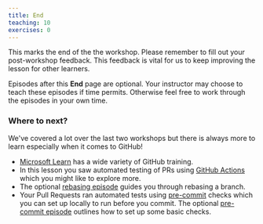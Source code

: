 ```yaml
---
title: End
teaching: 10
exercises: 0
---
```


This marks the end of the the workshop.
Please remember to fill out your post-workshop feedback.
This feedback is vital for us to keep improving the lesson
for other learners.

Episodes after this **End** page are optional.
Your instructor may choose to teach these episodes
if time permits.
Otherwise feel free to work through the episodes
in your own time.

### Where to next?

We've covered a lot over the last two workshops
but there is always more to learn especially
when it comes to GitHub!

- [Microsoft Learn](https://learn.microsoft.com/en-us/training/github/) has a wide variety of
  GitHub training.
- In this lesson you saw automated testing
  of PRs using [GitHub Actions](https://learn.microsoft.com/en-us/training/modules/introduction-to-github-actions/) which you might like to explore more.
- The optional [rebasing episode](./08-rebase.md) guides you through rebasing a branch.
- Your Pull Requests ran automated tests using [pre-commit](https://pre-commit.com/) checks which you can set up locally to run before you commit.
  The optional [pre-commit episode](./09-pre-commit.md) outlines how to set up some basic checks.
